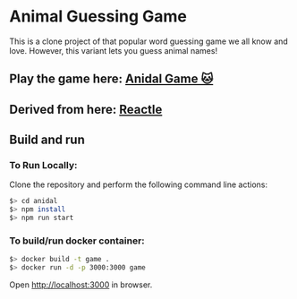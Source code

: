 # Animal Guessing Game

This is a clone project of that popular word guessing game we all know and love. However, this variant lets you guess animal names!

## Play the game here: [Anidal Game 🐱](https://anidal-abrar.web.app)

## Derived from here: [Reactle](https://reactle.vercel.app)


## Build and run
### To Run Locally:
Clone the repository and perform the following command line actions:

```bash
$> cd anidal
$> npm install
$> npm run start
```

### To build/run docker container:

```bash
$> docker build -t game .
$> docker run -d -p 3000:3000 game
```

Open [http://localhost:3000](http://localhost:3000) in browser.
